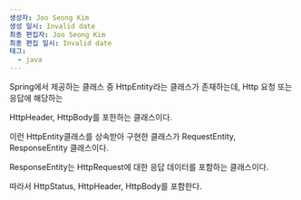 ```yaml
---
생성자: Joo Seong Kim
생성 일시: Invalid date
최종 편집자: Joo Seong Kim
최종 편집 일시: Invalid date
태그:
  - java
---
```

Spring에서 제공하는 클래스 중 HttpEntity라는 클래스가 존재하는데, Http 요청 또는 응답에 해당하는

HttpHeader, HttpBody를 포한하는 클래스이다.

이런 HttpEntity클래스를 상속받아 구현한 클래스가 RequestEntity, ResponseEntity 클래스이다.

ResponseEntity는 HttpRequest에 대한 응답 데이터를 포함하는 클래스이다.

따라서 HttpStatus, HttpHeader, HttpBody를 포함한다.